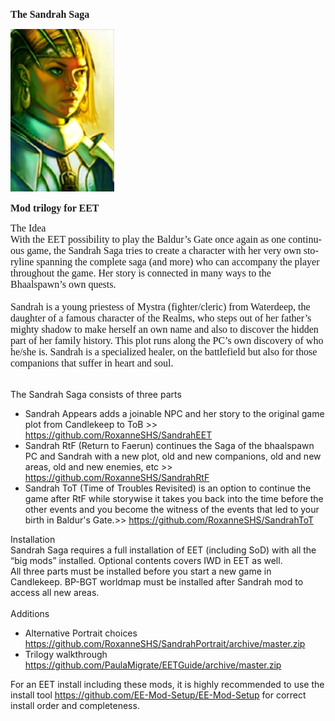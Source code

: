 <html>


<p class=MsoNormal style='line-height:normal'><b><span lang=EN-US
style='font-size:12.0pt;font-family:"Times New Roman",serif'>The Sandrah Saga</span></b></p>


<p class=MsoNormal style='margin-bottom:0cm;margin-bottom:.0001pt;line-height:
normal'><span style='font-size:12.0pt;font-family:"Times New Roman",serif'><img
width=166 height=260 id="Picture 1" src="Sandrah.jpg"
></span></p>

<p class=MsoNormal style='line-height:normal'><b><span lang=EN-US
style='font-size:12.0pt;font-family:"Times New Roman",serif'>Mod trilogy for EET</span></b></p>

<p class=MsoNormal style='line-height:normal'><span lang=EN-US
style='font-size:12.0pt;font-family:"Times New Roman",serif'>The Idea<br>
With the EET possibility to play the Baldur’s Gate once again as one continuous game, the Sandrah Saga tries to create a character with her very own storyline spanning the complete saga (and more) who can accompany the player throughout the game. Her story is connected in many ways to the Bhaalspawn’s own quests.<br>
<br>
Sandrah is a young priestess of Mystra (fighter/cleric) from Waterdeep, the daughter of a famous character of the Realms, who steps out of her father’s mighty shadow to make herself an own name and also to discover the hidden part of her family history. This plot runs along the PC’s own discovery of who he/she is. Sandrah is a specialized healer, on the battlefield but also for those companions that suffer in heart and soul.<br>
<br>

The Sandrah Saga consists of three parts<br>
 - Sandrah Appears adds a joinable NPC and her story to the original game plot from Candlekeep to ToB >> https://github.com/RoxanneSHS/SandrahEET
 - Sandrah RtF (Return to Faerun) continues the Saga of the bhaalspawn PC and Sandrah with a new plot, old and new companions, old and new areas, old and new enemies, etc >> https://github.com/RoxanneSHS/SandrahRtF
 - Sandrah ToT (Time of Troubles Revisited) is an option to continue the game after RtF while storywise it takes you back into the time before the other events and you become the witness of the events that led to your birth in Baldur's Gate.>>  https://github.com/RoxanneSHS/SandrahToT

Installation<br>
Sandrah Saga requires a full installation of EET (including SoD) with all the “big mods” installed. Optional contents covers IWD in EET as well.<br>
All three parts must be installed before you start a new game in Candlekeep. BP-BGT worldmap must be installed after Sandrah mod to access all new areas.<br>
<br>
Additions<br>
- Alternative Portrait choices https://github.com/RoxanneSHS/SandrahPortrait/archive/master.zip
- Trilogy walkthrough https://github.com/PaulaMigrate/EETGuide/archive/master.zip

For an EET install including these mods, it is highly recommended to use the install tool https://github.com/EE-Mod-Setup/EE-Mod-Setup for correct install order and completeness.


 <br>
 <br>

<br>
&nbsp;</span></p>

<p class=MsoNormal><span lang=EN-NZ>&nbsp;</span></p>

</div>

</body>

</html>


